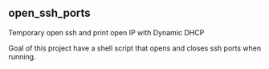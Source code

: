 ## open_ssh_ports
Temporary open ssh and print open IP with Dynamic DHCP

Goal of this project have a shell script that opens and closes ssh ports when running. 



